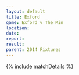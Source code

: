 ```yaml
---
layout: default
title: Exford
game: Exford v The Min
location: 
date: 
report: 
result: 
parent: 2014 Fixtures
---
```


{% include matchDetails %}
